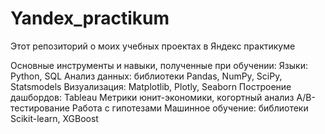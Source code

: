 # Yandex_practikum
Этот репозиторий о моих учебных проектах в Яндекс практикуме

Основные инструменты и навыки, полученные при обучении:
Языки: Python, SQL
Анализ данных: библиотеки Pandas, NumPy, SciPy, Statsmodels
Визуализация: Matplotlib, Plotly, Seaborn
Построение дашбордов: Tableau
Метрики юнит-экономики, когортный анализ
А/В-тестирование
Работа с гипотезами
Машинное обучение: библиотеки Scikit-learn, XGBoost
